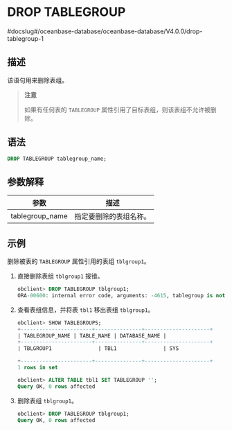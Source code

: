 DROP TABLEGROUP 
====================================
#docslug#/oceanbase-database/oceanbase-database/V4.0.0/drop-tablegroup-1


描述 
-----------

该语句用来删除表组。
>**注意**
>
>如果有任何表的 `TABLEGROUP` 属性引用了目标表组，则该表组不允许被删除。

语法 
-----------

```sql
DROP TABLEGROUP tablegroup_name;
```



参数解释 
-------------



|       参数        |     描述      |
|-----------------|-------------|
| tablegroup_name | 指定要删除的表组名称。 |



示例 
-----------

删除被表的 `TABLEGROUP` 属性引用的表组 `tblgroup1`。

1. 直接删除表组 `tblgroup1` 报错。

   ```sql
   obclient> DROP TABLEGROUP tblgroup1;
   ORA-00600: internal error code, arguments: -4615, tablegroup is not empty
   ```

   

2. 查看表组信息，并将表 `tbl1` 移出表组 `tblgroup1`。

   ```sql
   obclient> SHOW TABLEGROUPS;
   +-----------------------+---------------+---------------------+
   | TABLEGROUP_NAME | TABLE_NAME | DATABASE_NAME |
   +-----------------------+---------------+---------------------+
   | TBLGROUP1               | TBL1               | SYS                         |
   
   +-----------------------+---------------+---------------------+
   1 rows in set
   
   obclient> ALTER TABLE tbl1 SET TABLEGROUP '';
   Query OK, 0 rows affected
   ```

   

3. 删除表组 `tblgroup1`。

   ```sql
   obclient> DROP TABLEGROUP tblgroup1;
   Query OK, 0 rows affected
   ```

   




